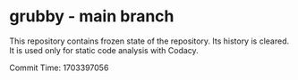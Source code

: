 # grubby - main branch

This repository contains frozen state of the repository.
Its history is cleared. It is used only for static code
analysis with Codacy.

Commit Time: 1703397056